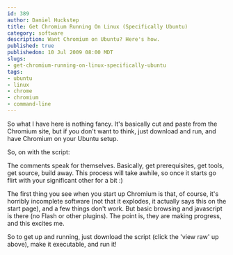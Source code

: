 ```yaml
--- 
id: 389
author: Daniel Huckstep
title: Get Chromium Running On Linux (Specifically Ubuntu)
category: software
description: Want Chromium on Ubuntu? Here's how.
published: true
publishedon: 10 Jul 2009 08:00 MDT
slugs: 
- get-chromium-running-on-linux-specifically-ubuntu
tags: 
- ubuntu
- linux
- chrome
- chromium
- command-line
---
```

So what I have here is nothing fancy. It's basically cut and paste from
the Chromium site, but if you don't want to think, just download and
run, and have Chromium on your Ubuntu setup.

So, on with the script:

<script type="text/javascript" src="http://gist.github.com/144141.js?file=chromium-install.sh"></script>

The comments speak for themselves. Basically, get prerequisites, get
tools, get source, build away. This process will take awhile, so once it
starts go flirt with your significant other for a bit :)

The first thing you see when you start up Chromium is that, of course,
it's horribly incomplete software (not that it explodes, it actually
says this on the start page), and a few things don't work. But basic
browsing and javascript is there (no Flash or other plugins). The point
is, they are making progress, and this excites me.

So to get up and running, just download the script (click the 'view raw'
up above), make it executable, and run it!
